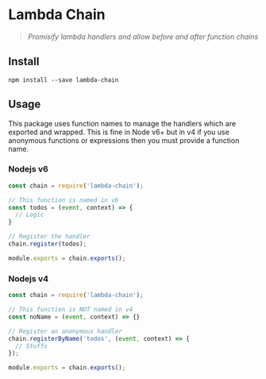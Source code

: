 # Lambda Chain

> _Promisify lambda handlers and allow before and after function chains_

## Install

`npm install --save lambda-chain`

## Usage

This package uses function names to manage the handlers which are exported and wrapped. This is fine in Node v6+ but in v4 if you use anonymous functions or expressions then you must provide a function name.

### Nodejs v6

```javascript
const chain = require('lambda-chain');

// This function is named in v6
const todos = (event, context) => {
  // Logic
}

// Register the handler
chain.register(todos);

module.exports = chain.exports();

```

### Nodejs v4

```javascript
const chain = require('lambda-chain');

// This function is NOT named in v4
const noName = (event, context) => {}

// Register an anonymous handler
chain.registerByName('todos', (event, context) => {
  // Stuffs
});

module.exports = chain.exports();

```
